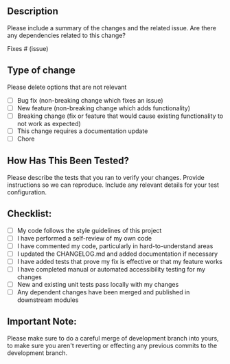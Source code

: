 ## Description

Please include a summary of the changes and the related issue. Are there any dependencies related to this change?

Fixes # (issue)

## Type of change
Please delete options that are not relevant

- [ ] Bug fix (non-breaking change which fixes an issue)
- [ ] New feature (non-breaking change which adds functionality)
- [ ] Breaking change (fix or feature that would cause existing functionality to not work as expected)
- [ ] This change requires a documentation update
- [ ] Chore

## How Has This Been Tested?
Please describe the tests that you ran to verify your changes. Provide instructions so we can reproduce. Include any relevant details for your test configuration.


## Checklist:
- [ ] My code follows the style guidelines of this project
- [ ] I have performed a self-review of my own code
- [ ] I have commented my code, particularly in hard-to-understand areas
- [ ] I updated the CHANGELOG.md and added documentation if necessary
- [ ] I have added tests that prove my fix is effective or that my feature works
- [ ] I have completed manual or automated accessibility testing for my changes
- [ ] New and existing unit tests pass locally with my changes
- [ ] Any dependent changes have been merged and published in downstream modules

## Important Note:
Please make sure to do a careful merge of development branch into yours, to make sure you aren't reverting or effecting any previous commits to the development branch. 

